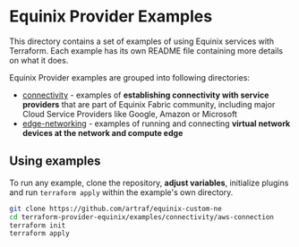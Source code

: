 # Equinix Provider Examples

This directory contains a set of examples of using Equinix services with Terraform.
Each example has its own README file containing more details on what it does.

Equinix Provider examples are grouped into following directories:

* [connectivity](connectivity/) - examples of **establishing connectivity with
service providers** that are part of Equinix Fabric community, including major
Cloud Service Providers like Google, Amazon or Microsoft
* [edge-networking](edge-networking/) - examples of running and connecting
**virtual network devices at the network and compute edge**

## Using examples

To run any example, clone the repository, **adjust variables**, initialize plugins
and run `terraform apply` within the example's own directory.

```sh
git clone https://github.com/artraf/equinix-custom-ne
cd terraform-provider-equinix/examples/connectivity/aws-connection
terraform init
terraform apply
```
